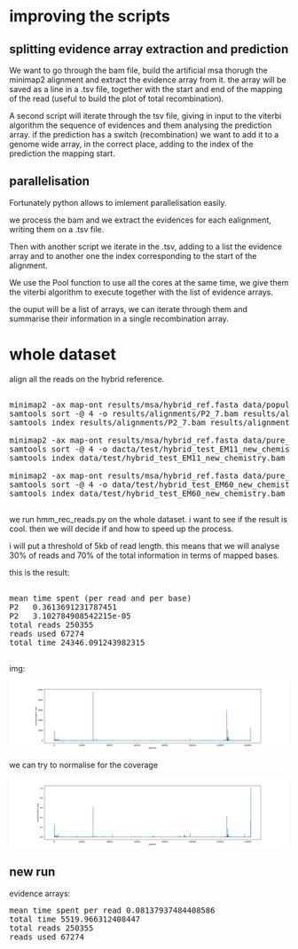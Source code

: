 # improving the scripts

## splitting evidence array extraction and prediction

We want to go through the bam file, build the artificial msa thorugh the minimap2 alignment and extract the evidence array from it. the array will be saved as a line in a .tsv file, together with the start and end of the mapping of the read (useful to build the plot of total recombination).

A second script will iterate through the tsv file, giving in input to the viterbi algorithm the sequence of evidences and them analysing the prediction array. if the prediction has a switch (recombination) we want to add it to a genome wide array, in the correct place, adding to the index of the prediction the mapping start.

## parallelisation

Fortunately python allows to imlement parallelisation easily.

we process the bam and we extract the evidences for each ealignment, writing them on a .tsv file.

Then with another script we iterate in the .tsv, adding to a list the evidence array and to another one the index corresponding to the start of the alignment.

We use the Pool function to use all the cores at the same time, we give them the viterbi algorithm to execute together with the list of evidence arrays.

the ouput will be a list of arrays, we can iterate through them and summarise their information in a single recombination array.

# whole dataset

align all the reads on the hybrid reference.

<pre>

minimap2 -ax map-ont results/msa/hybrid_ref.fasta data/population_reads/P2_7.fastq.gz > results/alignments/P2_7.sam
samtools sort -@ 4 -o results/alignments/P2_7.bam results/alignments/P2_7.sam
samtools index results/alignments/P2_7.bam results/alignments/P2_7.bam.bai

minimap2 -ax map-ont results/msa/hybrid_ref.fasta data/pure_reads/EM11_new_chemistry.fastq.gz > data/test/hybrid_test_EM11_new_chemistry.sam
samtools sort -@ 4 -o dacta/test/hybrid_test_EM11_new_chemistry.bam data/test/hybrid_test_EM11_new_chemistry.sam
samtools index data/test/hybrid_test_EM11_new_chemistry.bam data/test/hybrid_test_EM11_new_chemistry.bam.bai

minimap2 -ax map-ont results/msa/hybrid_ref.fasta data/pure_reads/EM60_new_chemistry.fastq.gz > data/test/hybrid_test_EM60_new_chemistry.sam
samtools sort -@ 4 -o data/test/hybrid_test_EM60_new_chemistry.bam data/test/hybrid_test_EM60_new_chemistry.sam
samtools index data/test/hybrid_test_EM60_new_chemistry.bam data/test/hybrid_test_EM60_new_chemistry.bam.bai

</pre>

we run hmm_rec_reads.py on the whole dataset. i want to see if the result is cool. then we will decide if and how to speed up the process.

i will put a threshold of 5kb of read length. this means that we will analyse 30% of reads and 70% of the total information in terms of mapped bases.

this is the result:

<pre>

mean time spent (per read and per base)
P2   0.3613691231787451
P2   3.102784908542215e-05
total reads 250355
reads used 67274
total time 24346.091243982315

</pre>

img:

![rec_whole_dataset](../results/plots/genomewide_recombination/P2_7.png)

we can try to normalise for the coverage

![rec_whole_dataset_normalised](../results/plots/genomewide_recombination/P2_7_normalised_for_coverage.png)

## new run

evidence arrays:

<pre>
mean time spent per read 0.08137937484408586
total time 5519.966312408447
total reads 250355
reads used 67274
</pre>

